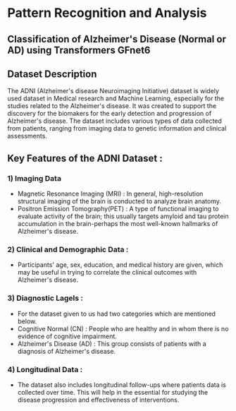 
# Pattern Recognition and Analysis
## Classification of Alzheimer's Disease (Normal or AD) using Transformers GFnet6

## Dataset Description
The ADNI (Alzheimer's disease Neuroimaging Initiative) dataset is widely used dataset in Medical research and Machine Learning, especially for the studies related to the Alzheimer's disease. It was created to support the discovery for the biomakers for the early detection and progression of Alzheimer's disease. The dataset includes various types of data collected from patients, ranging from imaging data to genetic information and clinical assessments. 

## Key Features of the ADNI Dataset : 
### 1) Imaging Data
- Magnetic Resonance Imaging (MRI) : In general, high-resolution structural imaging of the brain is conducted to analyze brain anatomy.
- Positron Emission Tomography(PET) : A type of functional imaging to evaluate activity of the brain; this usually targets amyloid and tau protein accumulation in the brain-perhaps the most well-known hallmarks of Alzheimer's disease. 

### 2) Clinical and Demographic Data : 
- Participants' age, sex, education, and medical history are given, which may be useful in trying to correlate the clinical outcomes with Alzheimer's disease.

### 3) Diagnostic Lagels : 
- For the dataset given to us had two categories which are mentioned below.
- Cognitive Normal (CN) : People who are healthy and in whom there is no evidence of cognitive impairment.
- Alzheimer's Disease (AD) : This group consists of patients with a diagnosis of Alzheimer's disease.

### 4) Longitudinal Data :
- The dataset also includes longitudinal follow-ups where patients data is collected over time. This will help in the essential for studying the disease progression and effectiveness of interventions.
